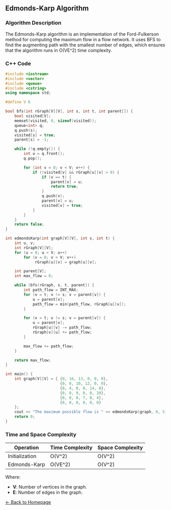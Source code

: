 ## Edmonds-Karp Algorithm

### Algorithm Description
The Edmonds-Karp algorithm is an implementation of the Ford-Fulkerson method for computing the maximum flow in a flow network. It uses BFS to find the augmenting path with the smallest number of edges, which ensures that the algorithm runs in O(VE^2) time complexity.

### C++ Code

```cpp
#include <iostream>
#include <vector>
#include <queue>
#include <cstring>
using namespace std;

#define V 6 

bool bfs(int rGraph[V][V], int s, int t, int parent[]) {
    bool visited[V];
    memset(visited, 0, sizeof(visited));
    queue<int> q;
    q.push(s);
    visited[s] = true;
    parent[s] = -1;

    while (!q.empty()) {
        int u = q.front();
        q.pop();

        for (int v = 0; v < V; v++) {
            if (!visited[v] && rGraph[u][v] > 0) {
                if (v == t) {
                    parent[v] = u;
                    return true;
                }
                q.push(v);
                parent[v] = u;
                visited[v] = true;
            }
        }
    }
    return false;
}

int edmondsKarp(int graph[V][V], int s, int t) {
    int u, v;
    int rGraph[V][V];
    for (u = 0; u < V; u++)
        for (v = 0; v < V; v++)
             rGraph[u][v] = graph[u][v];

    int parent[V];
    int max_flow = 0;

    while (bfs(rGraph, s, t, parent)) {
        int path_flow = INT_MAX;
        for (v = t; v != s; v = parent[v]) {
            u = parent[v];
            path_flow = min(path_flow, rGraph[u][v]);
        }

        for (v = t; v != s; v = parent[v]) {
            u = parent[v];
            rGraph[u][v] -= path_flow;
            rGraph[v][u] += path_flow;
        }

        max_flow += path_flow;
    }

    return max_flow;
}

int main() {
    int graph[V][V] = { {0, 16, 13, 0, 0, 0},
                        {0, 0, 10, 12, 0, 0},
                        {0, 4, 0, 0, 14, 0},
                        {0, 0, 9, 0, 0, 20},
                        {0, 0, 0, 7, 0, 4},
                        {0, 0, 0, 0, 0, 0}
    };
    cout << "The maximum possible flow is " << edmondsKarp(graph, 0, 5);
    return 0;
}
```
### Time and Space Complexity

| Operation          | Time Complexity          | Space Complexity         |
|--------------------|--------------------------|--------------------------|
| Initialization     | O(V^2)                   | O(V^2)                   |
| Edmonds-Karp       | O(VE^2)                  | O(V^2)                   |

Where:
- **V**: Number of vertices in the graph.
- **E**: Number of edges in the graph.

[← Back to Homepage](https://mehwishferoz.github.io/)